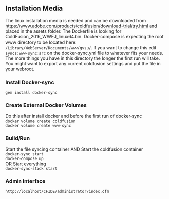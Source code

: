 ## Installation Media
The linux installation media is needed and can be downloaded from https://www.adobe.com/products/coldfusion/download-trial/try.html and placed in the assets folder. The Dockerfile is looking for ColdFusion_2016_WWEJ_linux64.bin. Docker-compose is expecting the root www directory to be located here: `/Library/WebServer/Documents/www/gvsu/`. If you want to change this edit `syncs:www-sync:src` on the docker-sync.yml file to whatever fits your needs. The more things you have in this directory the longer the first run will take. You might want to export any current coldfusion settings and put the file in your webroot.

### Install Docker-sync
`gem install docker-sync`

### Create External Docker Volumes
Do this after install docker and before the first run of docker-sync<br />
`docker volume create coldfusion`<br />
`docker volume create www-sync`

### Build/Run
Start the file syncing container AND Start the coldfusion container<br />
`docker-sync start`<br />
`docker-compose up`<br />
OR Start everything<br />
`docker-sync-stack start`

### Admin interface
`http://localhost/CFIDE/administrator/index.cfm`